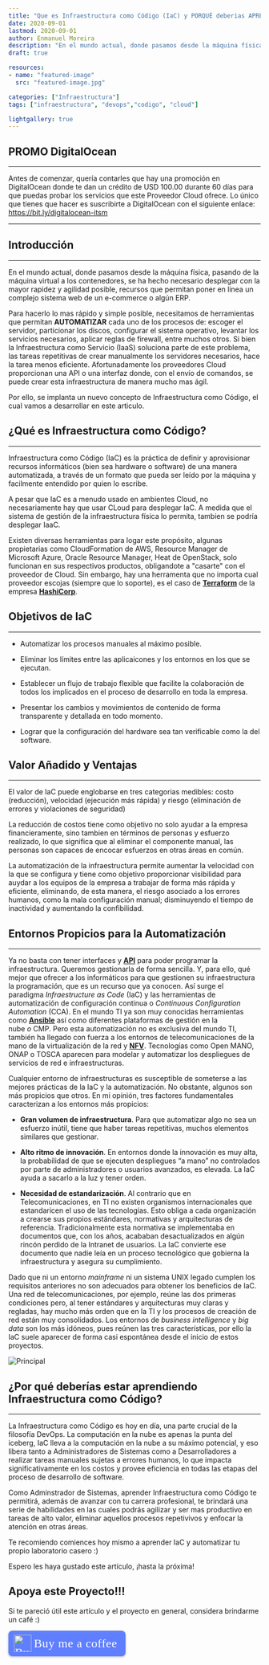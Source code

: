 ```yaml
---
title: "Que es Infraestructura como Código (IaC) y PORQUÉ deberias APRENDERLO"
date: 2020-09-01
lastmod: 2020-09-01
author: Enmanuel Moreira
description: "En el mundo actual, donde pasamos desde la máquina física, pasando de la máquina virtual a los contenedores, se ha hecho necesario desplegar con la mayor rapidez y agilidad posible, recursos que permitan poner en linea un complejo sistema web de un e-commerce o algún ERP."
draft: true

resources:
- name: "featured-image"
  src: "featured-image.jpg"

categories: ["Infraestructura"]
tags: ["infraestructura", "devops","codigo", "cloud"]

lightgallery: true
---
```


<!--more-->

## PROMO DigitalOcean

***

Antes de comenzar, quería contarles que hay una promoción en DigitalOcean donde te dan un crédito de USD 100.00 durante 60 días para que puedas probar los servicios que este Proveedor Cloud ofrece. Lo único que tienes que hacer es suscribirte a DigitalOcean con el siguiente enlace: <https://bit.ly/digitalocean-itsm>

***

## Introducción

***

En el mundo actual, donde pasamos desde la máquina física, pasando de la máquina virtual a los contenedores, se ha hecho necesario desplegar con la mayor rapidez y agilidad posible, recursos que permitan poner en linea un complejo sistema web de un e-commerce o algún ERP.  

Para hacerlo lo mas rápido y simple posible, necesitamos de herramientas que permitan **AUTOMATIZAR** cada uno de los procesos de: escoger el servidor, particionar los discos, configurar el sistema operativo, levantar los servicios necesarios, aplicar reglas de firewall, entre muchos otros. Si bien la Infraestructura como Servicio (IaaS) soluciona parte de este problema, las tareas repetitivas de crear manualmente los servidores necesarios, hace la tarea menos eficiente. Afortunadamente los proveedores Cloud proporcionan una API o una interfaz donde, con el envío de comandos, se puede crear esta infraestructura de manera mucho mas ágil.  

Por ello, se implanta un nuevo concepto de Infraestructura como Código, el cual vamos a desarrollar en este articulo.  

## ¿Qué es Infraestructura como Código?

***

Infraestructura como Código (IaC) es la práctica de definir y aprovisionar recursos informáticos (bien sea hardware o software) de una manera automatizada, a través de un formato que pueda ser leído por la máquina y facilmente entendido por quien lo escribe.  

A pesar que IaC es a menudo usado en ambientes Cloud, no necesariamente hay que usar CLoud para desplegar IaC. A medida que el sistema de gestión de la infraestructura física lo permita, tambien se podría desplegar IaaC.  

Existen diversas herramientas para logar este propósito, algunas propietarias como CloudFormation de AWS, Resource Manager de Microsoft Azure, Oracle Resource Manager, Heat de OpenStack, solo funcionan en sus respectivos productos, obligandote a "casarte" con el proveedor de Cloud. Sin embargo, hay una herramenta que no importa cual proveedor escojas (siempre que lo soporte), es el caso de **[Terraform](https://www.terraform.io)** de la empresa **[HashiCorp](https://www.hashicorp.com/)**.  

## Objetivos de IaC

***

- Automatizar los procesos manuales al máximo posible.  
  
- Eliminar los límites entre las aplicaicones y los entornos en los que se ejecutan.  

- Establecer un flujo de trabajo flexible que facilite la colaboración de todos los implicados en el proceso de desarrollo en toda la empresa.  

- Presentar los cambios y movimientos de contenido de forma transparente y detallada en todo momento.  

- Lograr que la configuración del hardware sea tan verificable como la del software.  

## Valor Añadido y Ventajas

***

El valor de IaC puede englobarse en tres categorias medibles: costo (reducción), velocidad (ejecución más rápida) y riesgo (eliminación de errores y violaciones de seguridad)

La reducción de costos tiene como objetivo no solo ayudar a la empresa financieramente, sino tambien en términos de personas y esfuerzo realizado, lo que significa que al eliminar el componente manual, las personas son capaces de encocar esfuerzos en otras áreas en común.  

La automatización de la infraestructura permite aumentar la velocidad con la que se configura y tiene como objetivo proporcionar visibilidad para auydar a los equipos de la empresa a trabajar de forma más rápida y eficiente, eliminando, de esta manera, el riesgo asociado a los errores humanos, como la mala configuración manual; disminuyendo el tiempo de inactividad y aumentando la confibilidad.  

## Entornos Propicios para la Automatización

***

Ya no basta con tener interfaces y **[API](https://es.wikipedia.org/wiki/Interfaz_de_programaci%C3%B3n_de_aplicaciones)** para poder programar la infraestructura. Queremos gestionarla de forma sencilla. Y, para ello, qué mejor que ofrecer a los informáticos para que gestionen su infraestructura la programación, que es un recurso que ya conocen. Así surge el paradigma *Infraestructure as Code* (IaC) y las herramientas de automatización de configuración continua o *Continuous Configuration Automation* (CCA). En el mundo TI ya son muy conocidas herramientas como **[Ansible](https://ansible.com/)** así como diferentes plataformas de gestión en la nube *o* CMP. Pero esta automatización no es exclusiva del mundo TI, también ha llegado con fuerza a los entornos de telecomunicaciones de la mano de la virtualización de la red y **[NFV](https://es.wikipedia.org/wiki/Virtualizaci%C3%B3n_de_funciones_de_red)**. Tecnologías como Open MANO, ONAP o TOSCA aparecen para modelar y automatizar los despliegues de servicios de red e infraestructuras.  

Cualquier entorno de infraestructuras es susceptible de someterse a las mejores prácticas de la IaC y la automatización. No obstante, algunos son más propicios que otros. En mi opinión, tres factores fundamentales caracterizan a los entornos más propicios:  

- **Gran volumen de infraestructura**. Para que automatizar algo no sea un esfuerzo inútil, tiene que haber tareas repetitivas, muchos elementos similares que gestionar.  
  
- **Alto ritmo de innovación**. En entornos donde la innovación es muy alta, la probabilidad de que se ejecuten despliegues “a mano” no controlados por parte de administradores o usuarios avanzados, es elevada. La IaC ayuda a sacarlo a la luz y tener orden.  
  
- **Necesidad de estandarización**. Al contrario que en Telecomunicaciones, en TI no existen organismos internacionales que estandaricen el uso de las tecnologías. Esto obliga a cada organización a crearse sus propios estándares, normativas y arquitecturas de referencia. Tradicionalmente esta normativa se implementaba en documentos que, con los años, acababan desactualizados en algún rincón perdido de la Intranet de usuarios. La IaC convierte ese documento que nadie leía en un proceso tecnológico que gobierna la infraestructura y asegura su cumplimiento.  

Dado que ni un entorno *mainframe* ni un sistema UNIX legado cumplen los requisitos anteriores no son adecuados para obtener los beneficios de IaC. Una red de telecomunicaciones, por ejemplo, reúne las dos primeras condiciones pero, al tener estándares y arquitecturas muy claras y regladas, hay mucho más orden que en la TI y los procesos de creación de red están muy consolidados. Los entornos de *business intelligence* y *big data* son los más idóneos, pues reúnen las tres características, por ello la IaC suele aparecer de forma casi espontánea desde el inicio de estos proyectos.  

![Principal](/images/por-que-aprender-iac/imagen1.png)

## ¿Por qué deberías estar aprendiendo Infraestructura como Código?

***

La Infraestructura como Código es hoy en día, una parte crucial de la filosofía DevOps. La computación en la nube es apenas la punta del iceberg, IaC lleva a la computación en la nube a su máximo potencial, y eso libera tanto a Administradores de Sistemas como a Desarrolladores a realizar tareas manuales sujetas a errores humanos, lo que impacta significativamente en los costos y provee eficiencia en todas las etapas del proceso de desarrollo de software.  

Como Adminstrador de Sistemas, aprender Infraestructura como Código te permitirá, además de avanzar con tu carrera profesional, te brindará una serie de habilidades en las cuales podrás agilizar y ser mas productivo en tareas de alto valor, eliminar aquellos procesos repetivivos y enfocar la atención en otras áreas.  

Te recomiendo comiences hoy mismo a aprender IaC y automatizar tu propio laboratorio casero :)  

Espero les haya gustado este artículo, ¡hasta la próxima!

## Apoya este Proyecto!!!

Si te pareció útil este artículo y el proyecto en general, considera brindarme un café :)

<style>.bmc-button img{height: 34px !important;width: 35px !important;margin-bottom: 1px !important;box-shadow: none !important;border: none !important;vertical-align: middle !important;}.bmc-button{padding: 7px 15px 7px 10px !important;line-height: 35px !important;height:51px !important;text-decoration: none !important;display:inline-flex !important;color:#ffffff !important;background-color:#5F7FFF !important;border-radius: 8px !important;border: 1px solid transparent !important;font-size: 24px !important;letter-spacing: 0.6px !important;box-shadow: 0px 1px 2px rgba(190, 190, 190, 0.5) !important;-webkit-box-shadow: 0px 1px 2px 2px rgba(190, 190, 190, 0.5) !important;margin: 0 auto !important;font-family:'Cookie', cursive !important;-webkit-box-sizing: border-box !important;box-sizing: border-box !important;}.bmc-button:hover, .bmc-button:active, .bmc-button:focus {-webkit-box-shadow: 0px 1px 2px 2px rgba(190, 190, 190, 0.5) !important;text-decoration: none !important;box-shadow: 0px 1px 2px 2px rgba(190, 190, 190, 0.5) !important;opacity: 0.85 !important;color:#ffffff !important;}</style><link href="https://fonts.googleapis.com/css?family=Cookie" rel="stylesheet"><a class="bmc-button" target="_blank" href="https://www.buymeacoffee.com/enmanuelmoreira"><img src="https://cdn.buymeacoffee.com/buttons/bmc-new-btn-logo.svg" alt="Buy me a coffee"><span style="margin-left:5px;font-size:24px !important;">Buy me a coffee</span></a>
